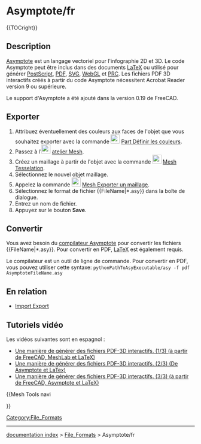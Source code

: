 # Asymptote/fr
{{TOCright}}

## Description

[Asymptote](https://asymptote.sourceforge.io/) est un langage vectoriel pour l\'infographie 2D et 3D. Le code Asymptote peut être inclus dans des documents [LaTeX](https://www.latex-project.org/) ou utilisé pour générer [PostScript](https://fr.wikipedia.org/wiki/PostScript), [PDF](PDF/fr.md), [SVG](SVG/fr.md), [WebGL](https://www.khronos.org/webgl/) et [PRC](https://fr.wikipedia.org/wiki/PRC_(fichier)). Les fichiers PDF 3D interactifs créés à partir du code Asymptote nécessitent Acrobat Reader version 9 ou supérieure.

Le support d\'Asymptote a été ajouté dans la version 0.19 de FreeCAD.

## Exporter

1.  Attribuez éventuellement des couleurs aux faces de l\'objet que vous souhaitez exporter avec la commande <img alt="" src=images/Part_FaceColors.svg  style="width:24px;"> [Part Définir les couleurs](Part_FaceColors/fr.md).
2.  Passez à l\'<img alt="" src=images/Workbench_Mesh.svg  style="width:24px;"> [atelier Mesh](Mesh_Workbench/fr.md).
3.  Créez un maillage à partir de l\'objet avec la commande <img alt="" src=images/Mesh_FromPartShape.svg  style="width:24px;"> [Mesh Tesselation](Mesh_FromPartShape/fr.md).
4.  Sélectionnez le nouvel objet maillage.
5.  Appelez la commande <img alt="" src=images/Mesh_Export.svg  style="width:24px;"> [Mesh Exporter un maillage](Mesh_Export/fr.md).
6.  Sélectionnez le format de fichier {{FileName|*.asy}} dans la boîte de dialogue.
7.  Entrez un nom de fichier.
8.  Appuyez sur le bouton **Save**.

## Convertir

Vous avez besoin du [compilateur Asymptote](https://sourceforge.net/projects/asymptote/) pour convertir les fichiers {{FileName|*.asy}}. Pour convertir en PDF, [LaTeX](https://www.latex-project.org/get/) est également requis.

Le compilateur est un outil de ligne de commande. Pour convertir en PDF, vous pouvez utiliser cette syntaxe: 
```pythonPathToAsyExecutable/asy -f pdf AsymptoteFileName.asy```

## En relation 

-   [Import Export](Import_Export/fr.md)

## Tutoriels vidéo 

Les vidéos suivantes sont en espagnol :

-   [Une manière de générer des fichiers PDF-3D interactifs. (1/3) (à partir de FreeCAD, MeshLab et LaTeX)](https://www.youtube.com/watch?v=U0m3643Vb1Q)
-   [Une manière de générer des fichiers PDF-3D interactifs. (2/3) (De Asymptote et LaTex)](https://www.youtube.com/watch?v=PhVNvDZIerM)
-   [Une manière de générer des fichiers PDF-3D interactifs. (3/3) (à partir de FreeCAD, Asymptote et LaTeX)](https://www.youtube.com/watch?v=Q_ufaCN2hb4)


{{Mesh Tools navi

}} 

[Category:File\_Formats](Category:File_Formats.md)

---
[documentation index](../README.md) > [File_Formats](Category:File_Formats.md) > Asymptote/fr
